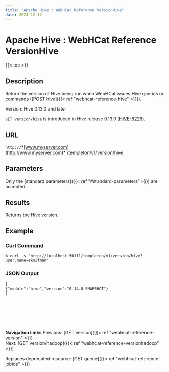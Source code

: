 ```yaml
---
title: "Apache Hive : WebHCat Reference VersionHive"
date: 2024-12-12
---
```


# Apache Hive : WebHCat Reference VersionHive

{{< toc >}}

## Description

Return the version of Hive being run when WebHCat issues Hive queries or commands ([POST hive]({{< ref "webhcat-reference-hive" >}})).

Version: Hive 0.13.0 and later

`GET version/hive` is introduced in Hive release 0.13.0 ([HIVE-6226](https://issues.apache.org/jira/browse/HIVE-6226)).

## URL

`http://`*[www.myserver.com](http://www.myserver.com)*`/templeton/v1/version/hive`

## Parameters

Only the [standard parameters]({{< ref "#standard-parameters" >}}) are accepted.

## Results

Returns the Hive version.

## Example

### Curl Command

```
% curl -s 'http://localhost:50111/templeton/v1/version/hive?user.name=ekoifman'

```

### JSON Output

```
[
{"module":"hive","version":"0.14.0-SNAPSHOT"}
]

```

 

 

 

**Navigation Links**
Previous: [GET version]({{< ref "webhcat-reference-version" >}})  
Next: [GET version/hadoop]({{< ref "webhcat-reference-versionhadoop" >}})



Replaces deprecated resource: [GET queue]({{< ref "webhcat-reference-jobids" >}})

 

 

